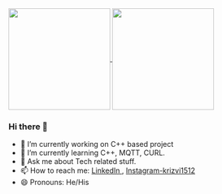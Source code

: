 
<a href="https://github.com/Kumailrizvi786/github-readme-stats">
  <img height=200 align="center" src="https://github-readme-stats.vercel.app/api?username=Kumailrizvi786&show_icons=true&theme=dark" />
</a>
<a href="https://github.com/Kumailrizvi786/convoychat">
  <img height=200 align="center" src="https://github-readme-stats.vercel.app/api/top-langs?username=Kumailrizvi786&layout=donut-vertical&langs_count=8&card_width=300" />
</a>



### Hi there 👋
- 🔭 I’m currently working on C++ based project 
- 🌱 I’m currently learning C++, MQTT, CURL. 
- 💬 Ask me about Tech related stuff.
- 📫 How to reach me: [LinkedIn ](https://www.linkedin.com/in/syed-kumail-rizvi/) , [Instagram-krizvi1512](https://www.instagram.com/krizvi1512)
- 😄 Pronouns: He/His
<!--
![Syed Kumail Rizvi's GitHub stats](https://github-readme-stats.vercel.app/api?username=Kumailrizvi786&show_icons=true&theme=dark)
[![Top Langs](https://github-readme-stats.vercel.app/api/top-langs/?username=Kumailrizvi786&layout=donut-vertical)](https://github.com/Kumailrizvi786/github-readme-stats)
-->
